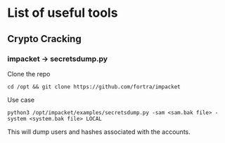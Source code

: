 # List of useful tools

## Crypto Cracking

### impacket -> secretsdump.py
Clone the repo

`cd /opt && git clone https://github.com/fortra/impacket`

Use case

`python3 /opt/impacket/examples/secretsdump.py -sam <sam.bak file> -system <system.bak file> LOCAL`

This will dump users and hashes associated with the accounts.